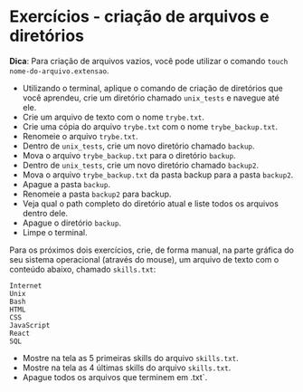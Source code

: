 # Exercícios - criação de arquivos e diretórios

**Dica**: Para criação de arquivos vazios, você pode utilizar o comando `touch nome-do-arquivo.extensao`.

- Utilizando o terminal, aplique o comando de criação de diretórios que você aprendeu, crie um diretório chamado `unix_tests` e navegue até ele.
- Crie um arquivo de texto com o nome `trybe.txt`.
- Crie uma cópia do arquivo `trybe.txt` com o nome `trybe_backup.txt`.
- Renomeie o arquivo `trybe.txt`.
- Dentro de `unix_tests`, crie um novo diretório chamado `backup`.
- Mova o arquivo `trybe_backup.txt` para o diretório `backup`. 
- Dentro de `unix_tests`, crie um novo diretório chamado `backup2`.
- Mova o arquivo `trybe_backup.txt` da pasta backup para a pasta `backup2`.
- Apague a pasta `backup`.
- Renomeie a pasta `backup2` para backup.
- Veja qual o path completo do diretório atual e liste todos os arquivos dentro dele.
- Apague o diretório `backup`.
- Limpe o terminal.

Para os próximos dois exercícios, crie, de forma manual, na parte gráfica do seu sistema operacional (através do mouse), um arquivo de texto com o conteúdo abaixo, chamado `skills.txt`:

```
Internet
Unix
Bash
HTML
CSS
JavaScript
React
SQL
```

- Mostre na tela as 5 primeiras skills do arquivo `skills.txt`.
- Mostre na tela as 4 últimas skills do arquivo `skills.txt`.
- Apague todos os arquivos que terminem em .txt`.
